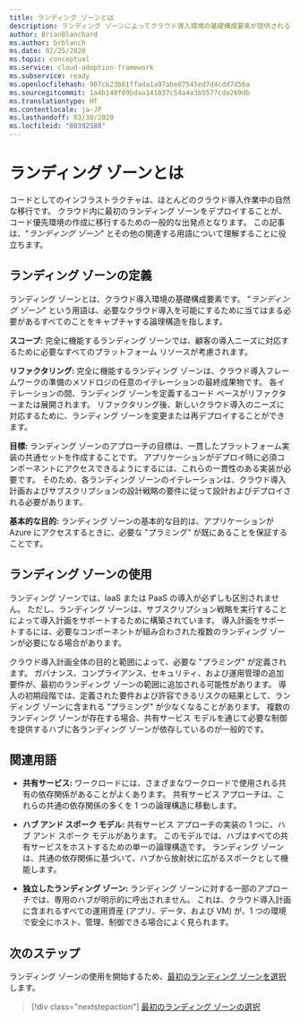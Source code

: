 ```yaml
---
title: ランディング ゾーンとは
description: ランディング ゾーンによってクラウド導入環境の基礎構成要素が提供されるしくみについて説明します。
author: BrianBlanchard
ms.author: brblanch
ms.date: 02/25/2020
ms.topic: conceptual
ms.service: cloud-adoption-framework
ms.subservice: ready
ms.openlocfilehash: 907cb23b61ffada1a97abe87545ed7d4cdd7d56a
ms.sourcegitcommit: 1a4b140f09bdaa141037c54a4a3b5577cda269db
ms.translationtype: HT
ms.contentlocale: ja-JP
ms.lasthandoff: 03/30/2020
ms.locfileid: "80392588"
---
```

<!-- markdownlint-disable MD026 -->

# <a name="what-is-a-landing-zone"></a>ランディング ゾーンとは

コードとしてのインフラストラクチャは、ほとんどのクラウド導入作業中の自然な移行です。 クラウド内に最初のランディング ゾーンをデプロイすることが、コード優先環境の作成に移行するための一般的な出発点となります。 この記事は、"_ランディング ゾーン_" とその他の関連する用語について理解することに役立ちます。

## <a name="landing-zone-definition"></a>ランディング ゾーンの定義

ランディング ゾーンとは、クラウド導入環境の基礎構成要素です。 "_ランディング ゾーン_" という用語は、必要なクラウド導入を可能にするために当てはまる必要があるすべてのことをキャプチャする論理構造を指します。

**スコープ:** 完全に機能するランディング ゾーンでは、顧客の導入ニーズに対応するために必要なすべてのプラットフォーム リソースが考慮されます。

**リファクタリング:** 完全に機能するランディング ゾーンは、クラウド導入フレームワークの準備のメソドロジの任意のイテレーションの最終成果物です。 各イテレーションの間、ランディング ゾーンを定義するコード ベースがリファクターまたは展開されます。 リファクタリング後、新しいクラウド導入のニーズに対応するために、ランディング ゾーンを変更または再デプロイすることができます。

**目標:** ランディング ゾーンのアプローチの目標は、一貫したプラットフォーム実装の共通セットを作成することです。 アプリケーションがデプロイ時に必須コンポーネントにアクセスできるようにするには、これらの一貫性のある実装が必要です。 そのため、各ランディング ゾーンのイテレーションは、クラウド導入計画およびサブスクリプションの設計戦略の要件に従って設計およびデプロイされる必要があります。

**基本的な目的:** ランディング ゾーンの基本的な目的は、アプリケーションが Azure にアクセスするときに、必要な "プラミング" が既にあることを保証することです。

## <a name="landing-zone-usage"></a>ランディング ゾーンの使用

ランディング ゾーンでは、IaaS または PaaS の導入が必ずしも区別されません。 ただし、ランディング ゾーンは、サブスクリプション戦略を実行することによって導入計画をサポートするために構築されています。 導入計画をサポートするには、必要なコンポーネントが組み合わされた複数のランディング ゾーンが必要になる場合があります。

クラウド導入計画全体の目的と範囲によって、必要な "プラミング" が定義されます。 ガバナンス、コンプライアンス、セキュリティ、および運用管理の追加要件が、最初のランディング ゾーンの範囲に追加される可能性があります。 導入の初期段階では、定義された要件および許容できるリスクの結果として、ランディング ゾーンに含まれる "プラミング" が少なくなることがあります。  複数のランディング ゾーンが存在する場合、共有サービス モデルを通じて必要な制御を提供するハブに各ランディング ゾーンが依存しているのが一般的です。

## <a name="related-terms"></a>関連用語

- **共有サービス:** ワークロードには、さまざまなワークロードで使用される共有の依存関係があることがよくあります。 共有サービス アプローチは、これらの共通の依存関係の多くを 1 つの論理構造に移動します。

- **ハブ アンド スポーク モデル:** 共有サービス アプローチの実装の 1 つに、ハブ アンド スポーク モデルがあります。 このモデルでは、ハブはすべての共有サービスをホストするための単一の論理構造です。 ランディング ゾーンは、共通の依存関係に基づいて、ハブから放射状に広がるスポークとして機能します。

- **独立したランディング ゾーン:** ランディング ゾーンに対する一部のアプローチでは、専用のハブが明示的に呼出されません。 これは、クラウド導入計画に含まれるすべての運用資産 (アプリ、データ、および VM) が、1 つの環境で安全にホスト、管理、制御できる場合によく見られます。

## <a name="next-steps"></a>次のステップ

ランディング ゾーンの使用を開始するため、[最初のランディング ゾーンを選択](./first-landing-zone.md)します。

> [!div class="nextstepaction"]
> [最初のランディング ゾーンの選択](./first-landing-zone.md)
